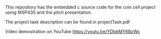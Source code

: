 This repository has the embedded c source code for the coin cell project using MSP430 and the pitch presentation.

The project task description can be found in projectTask.pdf 

Video demostration on YouTube https://youtu.be/YDbbMY6BzWc

